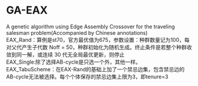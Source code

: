 # GA-EAX
A genetic algorithm using Edge Assembly Crossover for the traveling salesman problem(Accompanied by Chinese annotations)  
EAX_Rand：算例是st70，官方最优值为675，参数设置：种群数量记为100，每对父代产生子代数 Noff = 50，种群初始化为随机生成。终止条件是若整个种群收敛到同一解，或连续 30 代无全局最优更新，则停止  
EAX_Single:除了选择AB-cycle是只选一个外，其他一样。  
EAX_TabuScheme：在EAX-Rand的基础上加了一个禁忌边集，包含禁忌边的AB-cycle无法被选择。每个个体保存的禁忌边集上限为3，即tenure=3
